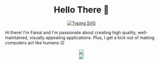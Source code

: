 <!--
**200-0K/200-0K** is a ✨ _special_ ✨ repository because its `README.md` (this file) appears on your GitHub profile.

Here are some ideas to get you started:

- 🔭 I’m currently working on ...
- 🌱 I’m currently learning ...
- 👯 I’m looking to collaborate on ...
- 🤔 I’m looking for help with ...
- 💬 Ask me about ...
- 📫 How to reach me: ...
- 😄 Pronouns: ...
- ⚡ Fun fact: ...
-->

<h1 align="center">Hello There 👋</h1>
<p align="center">
  <a href="https://git.io/typing-svg"><img src="https://readme-typing-svg.demolab.com?font=Fira%20Code&pause=1000&color=15B6F7&center=true&width=500&lines=Software+Developer;Full-Stack+Web+Developer;Mobile+App+Developer;AI%2FML%2FDL" alt="Typing SVG" />
  </a>
</p>
<p>Hi there! I'm Faisal and I'm passionate about creating high quality, well-maintained, visually appealing applications. Plus, I get a kick out of making computers act like humans 😉</p>

<!-- <p>💼 Job Status: <strong>🎓 Fresh Graduate</strong> <em>(🔍 Seeking Jobs)</em></p> -->

<!-- Stats -->
<p align="center">
  <a href="https://github.com/anuraghazra/github-readme-stats">
    <img src="https://github-readme-stats.vercel.app/api?username=200-0k&show_icons=true&theme=transparent" />
    <br>
    <img src="https://github-readme-stats.vercel.app/api/top-langs/?username=200-0k&layout=compact&theme=transparent" />  
  </a>
</p>

<!--
  <a href="https://github.com/200-0k/<name>">
    <img align="center" src="https://github-readme-stats.vercel.app/api/pin/?username=200-0k&repo=<name>" />
  </a>
-->
